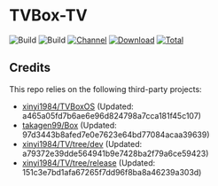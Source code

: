 # TVBox-TV

![Build](https://shields.io/github/actions/workflow/status/xinyi1984/TVBox-TV/TV.yml?branch=master&logo=github&label=Build)
![Build](https://shields.io/github/actions/workflow/status/xinyi1984/TVBox-TV/TVBox.yml?branch=master&logo=github&label=Build)
[![Channel](https://img.shields.io/badge/Follow-Telegram-blue.svg?logo=telegram)](https://t.me/klbot)
[![Download](https://img.shields.io/github/v/release/xinyi1984/TVBox-TV?color=orange&logoColor=orange&label=Download&logo=DocuSign)](https://github.com/xinyi1984/TVBox-TV/releases/latest) 
[![Total](https://shields.io/github/downloads/xinyi1984/TVBox-TV/total?logo=Bookmeter&label=Counts&logoColor=yellow&color=yellow)](https://github.com/xinyi1984/TVBox-TV/releases)

## Credits
This repo relies on the following third-party projects:
- [xinyi1984/TVBoxOS](https://github.com/xinyi1984/TVBoxOS) (Updated: a465a05fd7b6ae6e96d824798a7cca181f45c107)
- [takagen99/Box](https://github.com/takagen99/Box) (Updated: 97d3443b8afed7e0e7623e64bd77084acaa39639)
- [xinyi1984/TV/tree/dev](https://github.com/xinyi1984/TV/tree/dev) (Updated: a79372e39dde564941b9e7428ba2f79a6ce59423)
- [xinyi1984/TV/tree/release](https://github.com/xinyi1984/TV/tree/release) (Updated: 151c3e7bd1afa67265f7dd96f8ba8a46239a303d)
